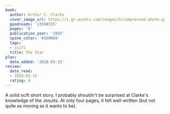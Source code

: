 ```yaml
---
book:
  author: Arthur C. Clarke
  cover_image_url: https://i.gr-assets.com/images/S/compressed.photo.goodreads.com/books/1451214185l/13598725._SX98_.jpg
  goodreads: '13598725'
  pages: '6'
  publication_year: '1955'
  spine_color: '#2b90b9'
  tags:
  - scifi
  title: The Star
plan:
  date_added: '2018-03-13'
review:
  date_read:
  - 2018-03-15
  rating: 4
---
```


A solid scifi short story. I probably shouldn't be surprised at Clarke's knowledge of the Jesuits. At only four pages, it felt well-written (but not quite as moving as it wants to be).
